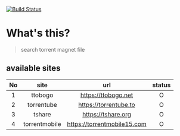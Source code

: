 [![Build Status](https://travis-ci.com/daite/torrent.svg?branch=main)](https://travis-ci.com/daite/torrent)
# What's this?
> search torrent magnet file
## available sites
| No |      site     |             url             | status |
|:--:|:-------------:|:---------------------------:|:------:|
|  1 |    ttobogo    | https://ttobogo.net         |    O   |
|  2 |   torrentube  | https://torrentube.to       |    O   |
|  3 |     tshare    | https://tshare.org          |    O   |
|  4 | torrentmobile | https://torrentmobile15.com |    O   |

